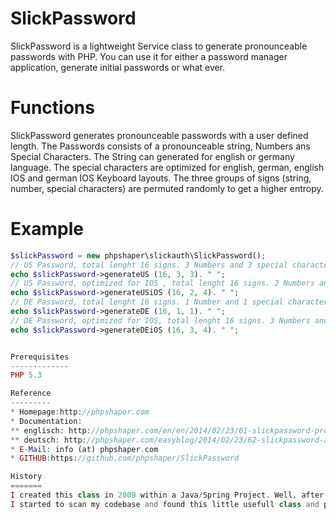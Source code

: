 SlickPassword
=============

SlickPassword is a lightweight Service class to generate pronounceable passwords with PHP. You can use it for either a
password manager application, generate initial passwords or what ever.

Functions
=========
SlickPassword generates pronounceable passwords with a user defined length. The Passwords consists of a pronounceable string,
Numbers ans Special Characters. The String can generated for english or germany language. The special characters are
optimized for english, german, english IOS and german IOS Keyboard layouts.
The three groups of signs (string, number, special characters) are permuted randomly to get a higher entropy.

Example
=======
```php
$slickPassword = new phpshaper\slickauth\SlickPassword();
// US Password, total lenght 16 signs. 3 Numbers and 3 special characters
echo $slickPassword->generateUS (16, 3, 3). " ";
// US Password, optimized for IOS , total lenght 16 signs. 2 Numbers and 4 special characters
echo $slickPassword->generateUSiOS (16, 2, 4). " ";
// DE Password, total lenght 16 signs. 1 Number and 1 special characters
echo $slickPassword->generateDE (16, 1, 1). " ";
// DE Password, optimized for IOS, total lenght 16 signs. 3 Numbers and 4 special characters
echo $slickPassword->generateDEiOS (16, 3, 4). " ";


Prerequisites
-------------
PHP 5.3

Reference
---------
* Homepage:http://phpshaper.com
* Documentation:
** englisch: http://phpshaper.com/en/en/2014/02/23/61-slickpassword-pronounceable-passwords.html
** deutsch: http://phpshaper.com/easyblog/2014/02/23/62-slickpassword-aussprechbare-passworter.html
* E-Mail: info (at) phpshaper.com
* GITHUB:https://github.com/phpshaper/SlickPassword

History
=======
I created this class in 2009 within a Java/Spring Project. Well, after ten years of self-destructive Java addiction,  I´am now detoxified.
I started to scan my codebase and found this little usefull class and ported it to php.
